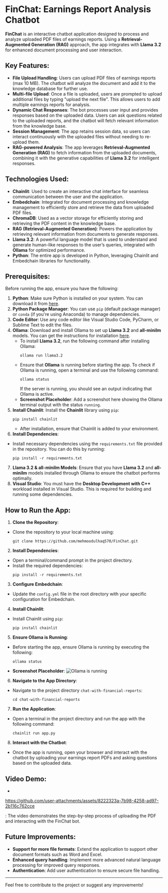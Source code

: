 # FinChat: Earnings Report Analysis Chatbot

**FinChat** is an interactive chatbot application designed to process and analyze uploaded PDF files of earnings reports. Using a **Retrieval-Augmented Generation (RAG)** approach, the app integrates with **Llama 3.2** for enhanced document processing and user interaction.

## Key Features:
- **File Upload Handling**: Users can upload PDF files of earnings reports (max 10 MB). The chatbot will analyze the document and add it to the knowledge database for further use.
- **Multi-file Upload**: Once a file is uploaded, users are prompted to upload additional files by typing "upload the next file". This allows users to add multiple earnings reports for analysis.
- **Dynamic Chat Responses**: The bot processes user input and provides responses based on the uploaded data. Users can ask questions related to the uploaded reports, and the chatbot will fetch relevant information from the knowledge base.
- **Session Management**: The app retains session data, so users can interact continuously with the uploaded files without needing to re-upload them.
- **RAG-powered Analysis**: The app leverages **Retrieval-Augmented Generation (RAG)** to fetch information from the uploaded documents, combining it with the generative capabilities of **Llama 3.2** for intelligent responses.

## Technologies Used:
- **Chainlit**: Used to create an interactive chat interface for seamless communication between the user and the application.
- **Embedchain**: Integrated for document processing and knowledge management to efficiently store and retrieve the data from uploaded PDF files.
- **ChromaDB**: Used as a vector storage for efficiently storing and retrieving the PDF content in the knowledge base.
- **RAG (Retrieval-Augmented Generation)**: Powers the application by retrieving relevant information from documents to generate responses.
- **Llama 3.2**: A powerful language model that is used to understand and generate human-like responses to the user’s queries, integrated with **Ollama** for optimized performance.
- **Python**: The entire app is developed in Python, leveraging Chainlit and Embedchain libraries for functionality.

## Prerequisites:
Before running the app, ensure you have the following:

1. **Python**: Make sure Python is installed on your system. You can download it from [here](https://www.python.org/downloads/).
2. **Python Package Manager**: You can use `pip` (default package manager) or `conda` (if you're using Anaconda) to manage dependencies.
3. **Code Editor**: Use any code editor like Visual Studio Code, PyCharm, or Sublime Text to edit the files.
4. **Ollama**: Download and install Ollama to set up **Llama 3.2** and **all-minilm** models. You can get the instructions for installation [here](https://ollama.com).
   - To install **Llama 3.2**, run the following command after installing Ollama:
     ```
     ollama run llama3.2
     ```
   - Ensure that **Ollama** is running before starting the app. To check if Ollama is running, open a terminal and use the following command:
     ```
     ollama status
     ```
     If the server is running, you should see an output indicating that Ollama is active.
   - **Screenshot Placeholder**: Add a screenshot here showing the Ollama terminal output with the status `running`.
5. **Install Chainlit**: Install the **Chainlit** library using `pip`:
     ```
     pip install chainlit
     ```
     - After installation, ensure that Chainlit is added to your environment.
6. **Install Dependencies**: 
- Install necessary dependencies using the `requirements.txt` file provided in the repository. You can do this by running:
  ```
  pip install -r requirements.txt
  ```
7. **Llama 3.2 & all-minilm Models**: Ensure that you have **Llama 3.2** and **all-minilm** models installed through Ollama to ensure the chatbot performs optimally.
8. **Visual Studio**: You must have the **Desktop Development with C++** workload installed in Visual Studio. This is required for building and running some dependencies.

## How to Run the App:
1. **Clone the Repository**:
- Clone the repository to your local machine using:
  ```
  git clone https://github.com/mehmoodulhaq570/FinChat.git
  ```
2. **Install Dependencies**:
- Open a terminal/command prompt in the project directory.
- Install the required dependencies:
  ```
  pip install -r requirements.txt
  ```
3. **Configure Embedchain**:
- Update the `config.yml` file in the root directory with your specific configuration for Embedchain.
4. **Install Chainlit**:
- Install Chainlit using `pip`:
  ```
  pip install chainlit
  ```
5. **Ensure Ollama is Running**:
- Before starting the app, ensure Ollama is running by executing the following:
  ```
  ollama status
  ```
- **Screenshot Placeholder**: ![Ollama is running](https://github.com/user-attachments/assets/803e8bb3-e47b-4cd3-b521-e9977771b669)

6. **Navigate to the App Directory**:
- Navigate to the project directory `chat-with-financial-reports`:
  ```
  cd chat-with-financial-reports
  ```
7. **Run the Application**:
- Open a terminal in the project directory and run the app with the following command:
  ```
  chainlit run app.py
  ```
8. **Interact with the Chatbot**:
- Once the app is running, open your browser and interact with the chatbot by uploading your earnings report PDFs and asking questions based on the uploaded data.

## Video Demo:
- 

https://github.com/user-attachments/assets/8222323a-7b98-4258-ad97-2b116c762cce

: The video demonstrates the step-by-step process of uploading the PDF and interacting with the FinChat bot.

## Future Improvements:
- **Support for more file formats**: Extend the application to support other document formats such as Word and Excel.
- **Enhanced query handling**: Implement more advanced natural language processing for improved query responses.
- **Authentication**: Add user authentication to ensure secure file handling.

---

Feel free to contribute to the project or suggest any improvements!

